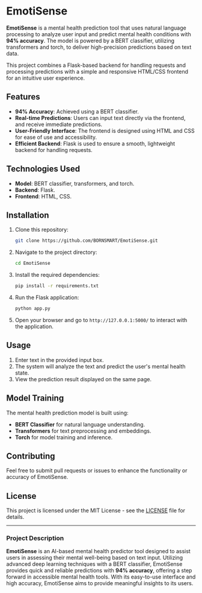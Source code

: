 # EmotiSense

**EmotiSense** is a mental health prediction tool that uses natural language processing to analyze user input and predict mental health conditions with **94% accuracy**. The model is powered by a BERT classifier, utilizing transformers and torch, to deliver high-precision predictions based on text data.

This project combines a Flask-based backend for handling requests and processing predictions with a simple and responsive HTML/CSS frontend for an intuitive user experience.

## Features
- **94% Accuracy**: Achieved using a BERT classifier.
- **Real-time Predictions**: Users can input text directly via the frontend, and receive immediate predictions.
- **User-Friendly Interface**: The frontend is designed using HTML and CSS for ease of use and accessibility.
- **Efficient Backend**: Flask is used to ensure a smooth, lightweight backend for handling requests.

## Technologies Used
- **Model**: BERT classifier, transformers, and torch.
- **Backend**: Flask.
- **Frontend**: HTML, CSS.

## Installation
1. Clone this repository:
   ```bash
   git clone https://github.com/BORNSMART/EmotiSense.git
   ```
2. Navigate to the project directory:
   ```bash
   cd EmotiSense
   ```
3. Install the required dependencies:
   ```bash
   pip install -r requirements.txt
   ```

4. Run the Flask application:
   ```bash
   python app.py
   ```

5. Open your browser and go to `http://127.0.0.1:5000/` to interact with the application.

## Usage
1. Enter text in the provided input box.
2. The system will analyze the text and predict the user's mental health state.
3. View the prediction result displayed on the same page.

## Model Training
The mental health prediction model is built using:
- **BERT Classifier** for natural language understanding.
- **Transformers** for text preprocessing and embeddings.
- **Torch** for model training and inference.

## Contributing
Feel free to submit pull requests or issues to enhance the functionality or accuracy of EmotiSense.

## License
This project is licensed under the MIT License - see the [LICENSE](LICENSE) file for details.

---

### Project Description
**EmotiSense** is an AI-based mental health predictor tool designed to assist users in assessing their mental well-being based on text input. Utilizing advanced deep learning techniques with a BERT classifier, EmotiSense provides quick and reliable predictions with **94% accuracy**, offering a step forward in accessible mental health tools. With its easy-to-use interface and high accuracy, EmotiSense aims to provide meaningful insights to its users.
